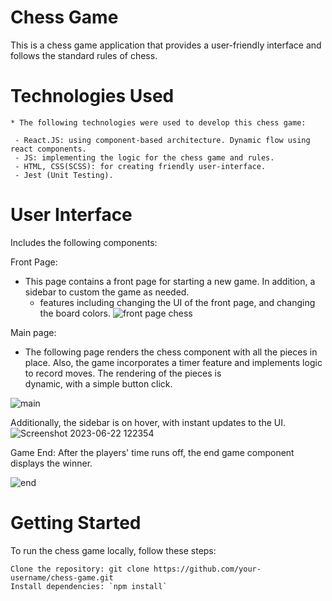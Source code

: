 # Chess Game

This is a chess game application that provides a user-friendly interface and follows the standard rules of chess.

# Technologies Used
    
    * The following technologies were used to develop this chess game:
    
     - React.JS: using component-based architecture. Dynamic flow using react components.
     - JS: implementing the logic for the chess game and rules.
     - HTML, CSS(SCSS): for creating friendly user-interface.
     - Jest (Unit Testing).
     
# User Interface

   Includes the following components:

   Front Page: 
   * This page contains a front page for starting a new game. In addition, a sidebar to custom the game as needed.
     - features including changing the UI of the front page, and changing the board colors. 
   ![front page chess](https://github.com/gani1000/ChessGame/assets/107857762/63011f0d-0a1d-4d08-8c35-b43aef5b4d26)

  Main page: 
  * The following page renders the chess component with all the pieces in place.
    Also, the game incorporates a timer feature and implements logic to record moves. The rendering of the pieces is              
    dynamic, with a simple button click.
    
  ![main](https://github.com/gani1000/ChessGame/assets/107857762/79860080-c2c5-4be5-a755-d4816456773d)

  Additionally, the sidebar is on hover, with instant updates to the UI.
    ![Screenshot 2023-06-22 122354](https://github.com/gani1000/ChessGame/assets/107857762/c3c0cb29-5885-4bac-8bc8-f07b0869e4f3)


  Game End: After the players' time runs off, the end game component displays the winner.
  
  ![end](https://github.com/gani1000/ChessGame/assets/107857762/0d3636cf-dbb8-4ce2-abcf-2cf3bda4922e)

# Getting Started

To run the chess game locally, follow these steps:

    Clone the repository: git clone https://github.com/your-username/chess-game.git
    Install dependencies: `npm install`
